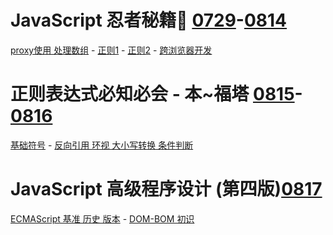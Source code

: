 # JavaScript 忍者秘籍🥷 [0729](./2021/0729.md)-[0814](./2021/0814.md)
[proxy使用 处理数组](./2021/0807.md) - [正则1](./2021/0809.md) - [正则2](./2021/0810.md) - [跨浏览器开发](./2021/0814.md)
# 正则表达式必知必会 - 本~福塔 [0815](./2021/0815.md)-[0816](./2021/0816.md)
[基础符号](./2021/0815.md)  - [反向引用 环视 大小写转换 条件判断](./2021/0816.md)
# JavaScript 高级程序设计 (第四版)[0817](./2021/0817.md)
[ECMAScript 基准 历史 版本](./2021/0817.md) - [DOM-BOM 初识 <script> 标签](./2021/0818.md) 
